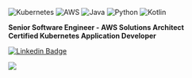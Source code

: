 <!--
**tunatore/tunatore** is a ✨ _special_ ✨ repository because its `README.md` (this file) appears on your GitHub profile.

Here are some ideas to get you started:

- 🔭 I’m currently working on ...
- 🌱 I’m currently learning ...
- 👯 I’m looking to collaborate on ...
- 🤔 I’m looking for help with ...
- 💬 Ask me about ...
- 📫 How to reach me: ...
- 😄 Pronouns: ...
- ⚡ Fun fact: ...
-->

![Kubernetes](https://img.shields.io/badge/-Kubernetes-206998?style=flat&logo=kubernetes&logoColor=white)
![AWS](https://img.shields.io/badge/-Aws-ff9900?style=flat&logo=amazon-aws&logoColor=white)
![Java](https://img.shields.io/badge/-Java-f89820?style=flat&logo=java&logoColor=white)
![Python](https://img.shields.io/badge/-Python-306998?style=flat&logo=python&logoColor=white)
![Kotlin](https://img.shields.io/badge/-Kotlin-306998?style=flat&logo=kotlin&logoColor=white)

**Senior Software Engineer - AWS Solutions Architect**  
**Certified Kubernetes Application Developer**

[![Linkedin Badge](https://img.shields.io/badge/-LinkedIn-blue?style=for-the-badge&logo=Linkedin&logoColor=white&link=https://nl.linkedin.com/in/tunatore)](https://www.linkedin.com/in/tunatore/)

<!--![Kubernetes](https://img.shields.io/badge/-Kubernetes-326CE5?style=flat&logo=kubernetes&logoColor=white) -->

![](https://komarev.com/ghpvc/?username=tunatore)
